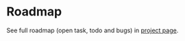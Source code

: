 # Roadmap
See full roadmap (open task, todo and bugs) in [project page](https://github.com/social-manager-tools/instagram-bot-lib/projects?query=is%3Aopen+sort%3Aname-asc).
